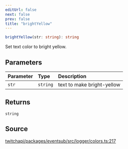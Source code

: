 ```yaml
---
editUrl: false
next: false
prev: false
title: "brightYellow"
---
```


```ts
brightYellow(str: string): string
```

Set text color to bright yellow.

## Parameters

| Parameter | Type | Description |
| :------ | :------ | :------ |
| `str` | `string` | text to make bright-yellow |

## Returns

`string`

## Source

[twitchapi/packages/eventsub/src/logger/colors.ts:217](https://github.com/pablornc/twitchapi//blob/f8a75ccd701e54db4c91e2b0128974da23f25d14/packages/eventsub/src/logger/colors.ts#L217)
